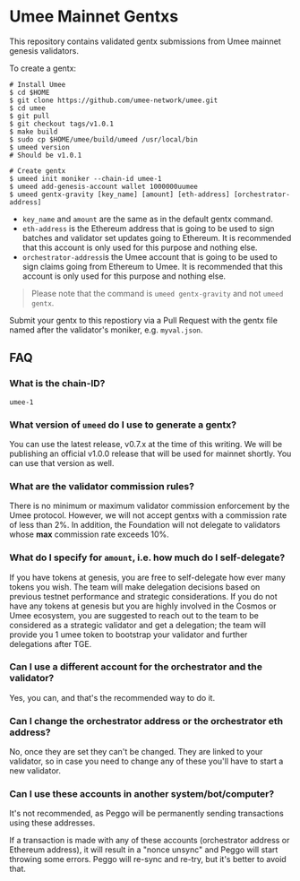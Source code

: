 # Umee Mainnet Gentxs

This repository contains validated gentx submissions from Umee mainnet genesis
validators.

To create a gentx:
```shell
# Install Umee
$ cd $HOME
$ git clone https://github.com/umee-network/umee.git
$ cd umee
$ git pull
$ git checkout tags/v1.0.1
$ make build
$ sudo cp $HOME/umee/build/umeed /usr/local/bin
$ umeed version
# Should be v1.0.1
```
```shell
# Create gentx
$ umeed init moniker --chain-id umee-1
$ umeed add-genesis-account wallet 1000000uumee
$ umeed gentx-gravity [key_name] [amount] [eth-address] [orchestrator-address]
```

- `key_name` and `amount` are the same as in the default gentx command.
- `eth-address` is the Ethereum address that is going to be used to sign batches
and validator set updates going to Ethereum. It is recommended that this account
is only used for this purpose and nothing else.
- `orchestrator-address`is the Umee account that is going to be used to sign
claims going from Ethereum to Umee. It is recommended that this account
is only used for this purpose and nothing else.

> Please note that the command is `umeed gentx-gravity` and not `umeed gentx`.

Submit your gentx to this repostiory via a Pull Request with the gentx file named
after the validator's moniker, e.g. `myval.json`.

## FAQ

### What is the chain-ID?

`umee-1`

### What version of `umeed` do I use to generate a gentx?

You can use the latest release, v0.7.x at the time of this writing. We will be
publishing an official v1.0.0 release that will be used for mainnet shortly. You
can use that version as well.

### What are the validator commission rules?

There is no minimum or maximum validator commission enforcement by the Umee
protocol. However, we will not accept gentxs with a commission rate of less than
2%. In addition, the Foundation will not delegate to validators whose **max** commission
rate exceeds 10%.

### What do I specify for `amount`, i.e. how much do I self-delegate?

If you have tokens at genesis, you are free to self-delegate how ever many tokens
you wish. The team will make delegation decisions based on previous testnet
performance and strategic considerations. If you do not have any tokens at
genesis but you are highly involved in the Cosmos or Umee ecosystem, you are
suggested to reach out to the team to be considered as a strategic validator and
get a delegation; the team will provide you 1 umee token to bootstrap your validator
and further delegations after TGE.

### Can I use a different account for the orchestrator and the validator?

Yes, you can, and that's the recommended way to do it.

### Can I change the orchestrator address or the orchestrator eth address?

No, once they are set they can't be changed. They are linked to your validator,
so in case you need to change any of these you'll have to start a new validator.

### Can I use these accounts in another system/bot/computer?

It's not recommended, as Peggo will be permanently sending transactions using
these addresses.

If a transaction is made with any of these accounts (orchestrator address or
Ethereum address), it will result in a "nonce unsync" and Peggo will start
throwing some errors. Peggo will re-sync and re-try, but it's better to avoid
that.
